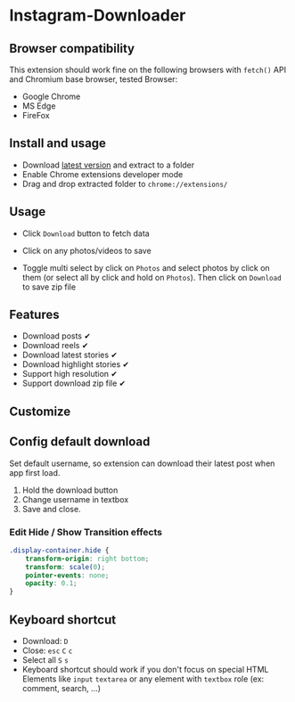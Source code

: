 # Instagram-Downloader



## Browser compatibility

This extension should work fine on the following browsers with `fetch()` API and Chromium base browser, tested Browser:

* Google Chrome
* MS Edge
* FireFox

## Install and usage

* Download [latest version](https://github.com/pratikrr07/insta-downloader/releases) and extract to a folder
* Enable Chrome extensions developer mode
* Drag and drop extracted folder to `chrome://extensions/`

## Usage

* Click `Download` button to fetch data

* Click on any photos/videos to save

* Toggle multi select by click on ```Photos``` and select photos by click on them (or select all by click and hold on ```Photos```). Then click on ```Download``` to save zip file

## Features

* Download posts ✔
* Download reels ✔
* Download latest stories ✔
* Download highlight stories ✔
* Support high resolution ✔
* Support download zip file ✔

## Customize

## Config default download

Set default username, so extension can download their latest post when app first load.

1. Hold the download button
2. Change username in textbox
3. Save and close.

### Edit Hide / Show Transition effects

```css
.display-container.hide {
    transform-origin: right bottom;
    transform: scale(0);
    pointer-events: none;
    opacity: 0.1;
}
```

## Keyboard shortcut

* Download: `D`
* Close: `esc` `C` `c`
* Select all `S` `s`
* Keyboard shortcut should work if you don't focus on special HTML Elements like `input` `textarea` or any element with ```textbox``` role (ex: comment, search, ...)


